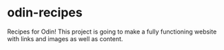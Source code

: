 # odin-recipes
Recipes for Odin!
This project is going to make a fully functioning website with links and images as well as content.
